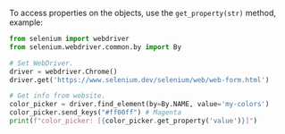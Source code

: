 To access properties on the objects, use the `get_property(str)` method, example:
```python
from selenium import webdriver
from selenium.webdriver.common.by import By

# Set WebDriver.
driver = webdriver.Chrome()
driver.get('https://www.selenium.dev/selenium/web/web-form.html')

# Get info from website.
color_picker = driver.find_element(by=By.NAME, value='my-colors')
color_picker.send_keys("#ff00ff") # Magenta
print(f"color_picker: [{color_picker.get_property('value')}]")
```